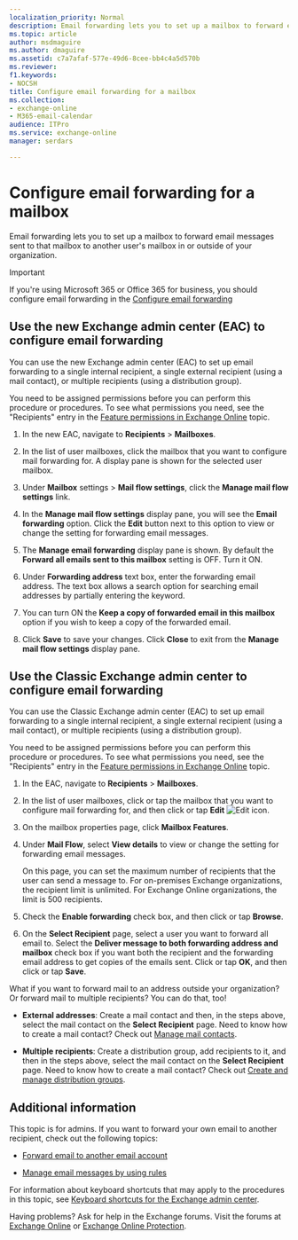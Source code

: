 ```yaml
---
localization_priority: Normal
description: Email forwarding lets you to set up a mailbox to forward email messages sent to that mailbox to another user's mailbox in or outside of your organization.
ms.topic: article
author: msdmaguire
ms.author: dmaguire
ms.assetid: c7a7afaf-577e-49d6-8cee-bb4c4a5d570b
ms.reviewer: 
f1.keywords:
- NOCSH
title: Configure email forwarding for a mailbox
ms.collection: 
- exchange-online
- M365-email-calendar
audience: ITPro
ms.service: exchange-online
manager: serdars

---
```


# Configure email forwarding for a mailbox

Email forwarding lets you to set up a mailbox to forward email messages sent to that mailbox to another user's mailbox in or outside of your organization.

> [!IMPORTANT]
> If you're using Microsoft 365 or Office 365 for business, you should configure email forwarding in the [Configure email forwarding](https://docs.microsoft.com/microsoft-365/admin/email/configure-email-forwarding)

## Use the new Exchange admin center (EAC) to configure email forwarding

You can use the new Exchange admin center (EAC) to set up email forwarding to a single internal recipient, a single external recipient (using a mail contact), or multiple recipients (using a distribution group).

You need to be assigned permissions before you can perform this procedure or procedures. To see what permissions you need, see the "Recipients" entry in the [Feature permissions in Exchange Online](../../permissions-exo/feature-permissions.md) topic.

1. In the new EAC, navigate to **Recipients** \> **Mailboxes**.

2. In the list of user mailboxes, click the mailbox that you want to configure mail forwarding for. A display pane is shown for the selected user mailbox.

3. Under **Mailbox** settings \> **Mail flow settings**, click the **Manage mail flow settings** link.

4. In the **Manage mail flow settings** display pane, you will see the **Email forwarding** option. Click the **Edit** button next to this option to view or change the setting for forwarding email messages.

5. The **Manage email forwarding** display pane is shown. By default the **Forward all emails sent to this mailbox** setting is OFF. Turn it ON.

6. Under **Forwarding address** text box, enter the forwarding email address. The text box allows a search option for searching email addresses by partially entering the    keyword.

7. You can turn ON the **Keep a copy of forwarded email in this mailbox** option if you wish to keep a copy of the forwarded email.

8. Click **Save** to save your changes. Click **Close** to exit from the **Manage mail flow settings** display pane.


## Use the Classic Exchange admin center to configure email forwarding

You can use the Classic Exchange admin center (EAC) to set up email forwarding to a single internal recipient, a single external recipient (using a mail contact), or multiple recipients (using a distribution group).

You need to be assigned permissions before you can perform this procedure or procedures. To see what permissions you need, see the "Recipients" entry in the [Feature permissions in Exchange Online](../../permissions-exo/feature-permissions.md) topic.

1. In the EAC, navigate to **Recipients** \> **Mailboxes**.

2. In the list of user mailboxes, click or tap the mailbox that you want to configure mail forwarding for, and then click or tap **Edit** ![Edit icon](../../media/ITPro_EAC_EditIcon.gif).

3. On the mailbox properties page, click **Mailbox Features**.

4. Under **Mail Flow**, select **View details** to view or change the setting for forwarding email messages.

    On this page, you can set the maximum number of recipients that the user can send a message to. For on-premises Exchange organizations, the recipient limit is unlimited. For Exchange Online organizations, the limit is 500 recipients.

5. Check the **Enable forwarding** check box, and then click or tap **Browse**.

6. On the **Select Recipient** page, select a user you want to forward all email to. Select the **Deliver message to both forwarding address and mailbox** check box if you want both the recipient and the forwarding email address to get copies of the emails sent. Click or tap **OK**, and then click or tap **Save**.

What if you want to forward mail to an address outside your organization? Or forward mail to multiple recipients? You can do that, too!

- **External addresses**: Create a mail contact and then, in the steps above, select the mail contact on the **Select Recipient** page. Need to know how to create a mail contact? Check out [Manage mail contacts](../../recipients-in-exchange-online/manage-mail-contacts.md).

- **Multiple recipients**: Create a distribution group, add recipients to it, and then in the steps above, select the mail contact on the **Select Recipient** page. Need to know how to create a mail contact? Check out [Create and manage distribution groups](../../recipients-in-exchange-online/manage-distribution-groups/manage-distribution-groups.md).

## Additional information

This topic is for admins. If you want to forward your own email to another recipient, check out the following topics:

- [Forward email to another email account](https://support.microsoft.com/office/ecafbc06-e812-4b9e-a7af-5074a9c7abd0)

- [Manage email messages by using rules](https://support.microsoft.com/office/c24f5dea-9465-4df4-ad17-a50704d66c59)

For information about keyboard shortcuts that may apply to the procedures in this topic, see [Keyboard shortcuts for the Exchange admin center](../../accessibility/keyboard-shortcuts-in-admin-center.md).

Having problems? Ask for help in the Exchange forums. Visit the forums at [Exchange Online](https://docs.microsoft.com/answers/topics/office-exchange-server-itpro.html) or [Exchange Online Protection](https://social.technet.microsoft.com/forums/forefront/home?forum=FOPE).
